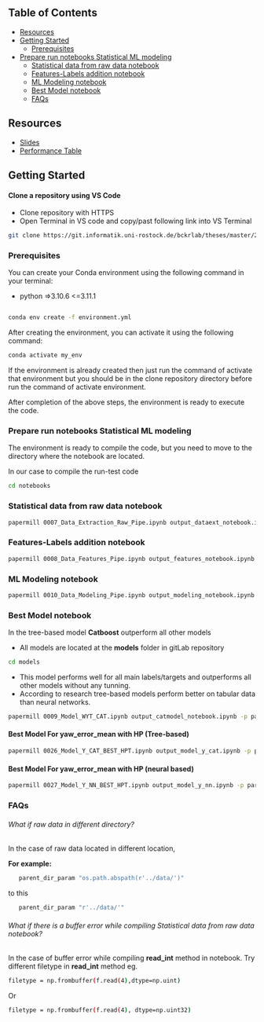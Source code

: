 ## Table of Contents

- [Resources](#resources)
- [Getting Started](#getting-started)
  - [Prerequisites](#prerequisites)
- [Prepare run notebooks Statistical ML modeling](#prepare-run-notebooks-statistical-ml-modeling)
  - [Statistical data from raw data notebook](#statistical-data-from-raw-data-notebook)
  - [Features-Labels addition notebook](#features-labels-addition-notebook)
  - [ML Modeling notebook](#ml-modeling-notebook)
  - [Best Model notebook](#best-model-notebook)
  - [FAQs](#faqs)




## Resources

- [Slides](https://docs.google.com/presentation/d/13ZlI3FTh6VrviMzwRgV2q84-8SF6G69ucPowO5hfIeQ/edit?usp=sharing)
- [Performance Table](https://docs.google.com/spreadsheets/d/1LKn9JhQg9fdud49Y8hydikn2-QYBbj0hfzsUkexK8Dk/edit?usp=sharing)


## Getting Started

#### Clone a repository using VS Code

- Clone repository with HTTPS
- Open Terminal in VS code and copy/past following link into VS Terminal

```bash
git clone https://git.informatik.uni-rostock.de/bckrlab/theses/master/2023_musa-kaleem_martin.git
```

### Prerequisites

You can create your Conda environment using the following command in your terminal:

  - python =>3.10.6 <=3.11.1
```bash

conda env create -f environment.yml
```
After creating the environment, you can activate it using the following command:

```bash
conda activate my_env
```

If the environment is already created then just run the command of activate that environment but you should be in the clone repository directory before run the command of activate environment.

After completion of the above steps, the environment is ready to execute the code.



### Prepare run notebooks Statistical ML modeling

The environment is ready to compile the code, but you need to move to the directory where the notebook are located.

In our case to compile the run-test code 

```bash
cd notebooks
```

### Statistical data from raw data notebook

```bash
papermill 0007_Data_Extraction_Raw_Pipe.ipynb output_dataext_notebook.ipynb -p parent_dir_param "os.path.abspath(r'../data/')"
```

### Features-Labels addition notebook

```bash
papermill 0008_Data_Features_Pipe.ipynb output_features_notebook.ipynb
```


### ML Modeling notebook

```bash
papermill 0010_Data_Modeling_Pipe.ipynb output_modeling_notebook.ipynb
```

### Best Model notebook

In the tree-based model **Catboost** outperform all other models  

- All models are located at the **models** folder in gitLab repository

```bash
cd models
```
- This model performs well for all main labels/targets and outperforms all other models without any tunning. 
- According to research tree-based models perform better on tabular data than neural networks.

```bash
papermill 0009_Model_WYT_CAT.ipynb output_catmodel_notebook.ipynb -p parent_dir_param "os.path.abspath(r'../data/')"
```

  #### Best Model For **yaw_error_mean** with HP (Tree-based)

  ```bash
  papermill 0026_Model_Y_CAT_BEST_HPT.ipynb output_model_y_cat.ipynb -p parent_dir_param "os.path.abspath(r'../data/')"
  ```

  #### Best Model For **yaw_error_mean** with HP (neural based)


  ```bash
  papermill 0027_Model_Y_NN_BEST_HPT.ipynb output_model_y_nn.ipynb -p parent_dir_param "os.path.abspath(r'../data/')"
  ```










### FAQs


###### What if raw data in different directory?

 In the case of raw data located in different location, 

**For example:**
 ```bash
    parent_dir_param "os.path.abspath(r'../data/')"
 ```
 to this

 ```bash
    parent_dir_param "r'../data/'"
 ```
 


###### What if there is a buffer error while compiling Statistical data from raw data notebook?

 In the case of buffer error while compiling **read_int** method in notebook.
 Try different filetype in **read_int** method eg.

 ```bash
 filetype = np.frombuffer(f.read(4),dtype=np.uint)
 ```
 Or

```bash
filetype = np.frombuffer(f.read(4), dtype=np.uint32)
```



   


